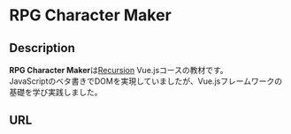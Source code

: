 # RPG Character Maker

## Description
**RPG Character Maker**は[Recursion](https://recursionist.io/) Vue.jsコースの教材です。  
JavaScriptのベタ書きでDOMを実現していましたが、Vue.jsフレームワークの基礎を学び実践しました。

## URL

